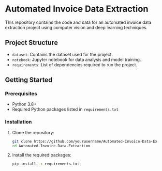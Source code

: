 # Automated Invoice Data Extraction

This repository contains the code and data for an automated invoice data extraction project using computer vision and deep learning techniques.

## Project Structure
- `dataset`: Contains the dataset used for the project.
- `notebook`: Jupyter notebook for data analysis and model training.
- `requirements`: List of dependencies required to run the project.

## Getting Started

### Prerequisites
- Python 3.8+
- Required Python packages listed in `requirements.txt`

### Installation

1. Clone the repository:
   ```bash
   git clone https://github.com/yourusername/Automated-Invoice-Data-Extraction.git
   cd Automated-Invoice-Data-Extraction

2. Install the required packages:
   ```bash
   pip install -r requirements.txt
